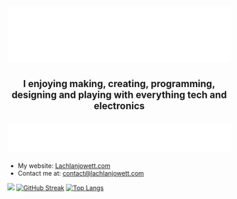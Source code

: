 # ![](./Header.svg)

## <p align=center>**I enjoying making, creating, programming, designing and playing with everything tech and electronics**</p>

## ![](./Links.svg)
- My website: [Lachlanjowett.com](https://Lachlanjowett.com)
- Contact me at: contact@lachlanjowett.com

![](https://github-readme-stats.vercel.app/api?username=lochyj&theme=dark)
[![GitHub Streak](http://github-readme-streak-stats.herokuapp.com?user=lochyj&theme=dark&background=000000)](https://git.io/streak-stats)
[![Top Langs](https://github-readme-stats.vercel.app/api/top-langs/?username=lochyj&layout=compact&theme=vision-friendly-dark)](https://github.com/anuraghazra/github-readme-stats)

